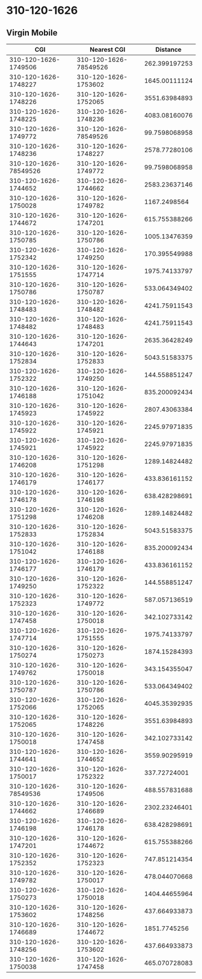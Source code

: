 # 310-120-1626
## Virgin Mobile


| CGI | Nearest CGI | Distance |
|-----|-------------|----------|
| 310-120-1626-1749506 | 310-120-1626-78549526 | 262.399197253 |
| 310-120-1626-1748227 | 310-120-1626-1753602 | 1645.00111124 |
| 310-120-1626-1748226 | 310-120-1626-1752065 | 3551.63984893 |
| 310-120-1626-1748225 | 310-120-1626-1748236 | 4083.08160076 |
| 310-120-1626-1749772 | 310-120-1626-78549526 | 99.7598068958 |
| 310-120-1626-1748236 | 310-120-1626-1748227 | 2578.77280106 |
| 310-120-1626-78549526 | 310-120-1626-1749772 | 99.7598068958 |
| 310-120-1626-1744652 | 310-120-1626-1744662 | 2583.23637146 |
| 310-120-1626-1750028 | 310-120-1626-1749782 | 1167.2498564 |
| 310-120-1626-1744672 | 310-120-1626-1747201 | 615.755388266 |
| 310-120-1626-1750785 | 310-120-1626-1750786 | 1005.13476359 |
| 310-120-1626-1752342 | 310-120-1626-1749250 | 170.395549988 |
| 310-120-1626-1751555 | 310-120-1626-1747714 | 1975.74133797 |
| 310-120-1626-1750786 | 310-120-1626-1750787 | 533.064349402 |
| 310-120-1626-1748483 | 310-120-1626-1748482 | 4241.75911543 |
| 310-120-1626-1748482 | 310-120-1626-1748483 | 4241.75911543 |
| 310-120-1626-1744643 | 310-120-1626-1747201 | 2635.36428249 |
| 310-120-1626-1752834 | 310-120-1626-1752833 | 5043.51583375 |
| 310-120-1626-1752322 | 310-120-1626-1749250 | 144.558851247 |
| 310-120-1626-1746188 | 310-120-1626-1751042 | 835.200092434 |
| 310-120-1626-1745923 | 310-120-1626-1745922 | 2807.43063384 |
| 310-120-1626-1745922 | 310-120-1626-1745921 | 2245.97971835 |
| 310-120-1626-1745921 | 310-120-1626-1745922 | 2245.97971835 |
| 310-120-1626-1746208 | 310-120-1626-1751298 | 1289.14824482 |
| 310-120-1626-1746179 | 310-120-1626-1746177 | 433.836161152 |
| 310-120-1626-1746178 | 310-120-1626-1746198 | 638.428298691 |
| 310-120-1626-1751298 | 310-120-1626-1746208 | 1289.14824482 |
| 310-120-1626-1752833 | 310-120-1626-1752834 | 5043.51583375 |
| 310-120-1626-1751042 | 310-120-1626-1746188 | 835.200092434 |
| 310-120-1626-1746177 | 310-120-1626-1746179 | 433.836161152 |
| 310-120-1626-1749250 | 310-120-1626-1752322 | 144.558851247 |
| 310-120-1626-1752323 | 310-120-1626-1749772 | 587.057136519 |
| 310-120-1626-1747458 | 310-120-1626-1750018 | 342.102733142 |
| 310-120-1626-1747714 | 310-120-1626-1751555 | 1975.74133797 |
| 310-120-1626-1750274 | 310-120-1626-1750273 | 1874.15284393 |
| 310-120-1626-1749762 | 310-120-1626-1750018 | 343.154355047 |
| 310-120-1626-1750787 | 310-120-1626-1750786 | 533.064349402 |
| 310-120-1626-1752066 | 310-120-1626-1752065 | 4045.35392935 |
| 310-120-1626-1752065 | 310-120-1626-1748226 | 3551.63984893 |
| 310-120-1626-1750018 | 310-120-1626-1747458 | 342.102733142 |
| 310-120-1626-1744641 | 310-120-1626-1744652 | 3559.90295919 |
| 310-120-1626-1750017 | 310-120-1626-1752322 | 337.72724001 |
| 310-120-1626-78549536 | 310-120-1626-1749506 | 488.557831688 |
| 310-120-1626-1744662 | 310-120-1626-1746689 | 2302.23246401 |
| 310-120-1626-1746198 | 310-120-1626-1746178 | 638.428298691 |
| 310-120-1626-1747201 | 310-120-1626-1744672 | 615.755388266 |
| 310-120-1626-1752352 | 310-120-1626-1752323 | 747.851214354 |
| 310-120-1626-1749782 | 310-120-1626-1750017 | 478.044070668 |
| 310-120-1626-1750273 | 310-120-1626-1750018 | 1404.44655964 |
| 310-120-1626-1753602 | 310-120-1626-1748256 | 437.664933873 |
| 310-120-1626-1746689 | 310-120-1626-1744672 | 1851.7745256 |
| 310-120-1626-1748256 | 310-120-1626-1753602 | 437.664933873 |
| 310-120-1626-1750038 | 310-120-1626-1747458 | 465.070728083 |
